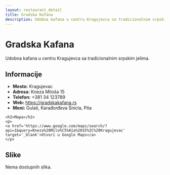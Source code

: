 ```yaml
---
layout: restaurant_detail
title: Gradska Kafana
description: Udobna kafana u centru Kragujevca sa tradicionalnim srpskim jelima.
---
```


# Gradska Kafana
<p class="description">Udobna kafana u centru Kragujevca sa tradicionalnim srpskim jelima.</p>

<div class="left-column text-content">
    <h2>Informacije</h2>
    <ul>
        <li><strong>Mesto:</strong> Kragujevac</li>
        <li><strong>Adresa:</strong> Kneza Miloša 15</li>
        <li><strong>Telefon:</strong> +381 34 123789</li>
        <li><strong>Web:</strong> <a href='https://gradskakafana.rs' target='_blank'>https://gradskakafana.rs</a></li>
        <li><strong>Meni:</strong> Gulaš, Karađorđeva Šnicla, Pita</li>
    </ul>

    <h2>Mapa</h2>
    <p>
    <a href='https://www.google.com/maps/search/?api=1&query=Kneza%20Milo%C5%A1a%2015%2C%20Kragujevac' target='_blank'>Otvori u Google Maps</a>
    </p>
</div>

<div class="right-column">
    <h2>Slike</h2>
    <div class="images-grid">
<p>Nema dostupnih slika.</p>
    </div>
</div>
